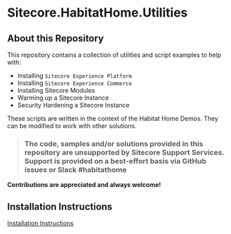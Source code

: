# Sitecore.HabitatHome.Utilities

## About this Repository

This repository contains a collection of utilities and script examples to help with:

- Installing `Sitecore Experience Platform`
- Installing `Sitecore Experience Commerce`
- Installing Sitecore Modules
- Warming up a Sitecore Instance
- Security Hardening a Sitecore Instance

These scripts are written in the context of the Habitat Home Demos. They can be modified to work with other solutions.

> ### The code, samples and/or solutions provided in this repository are unsupported by Sitecore Support Services. Support is provided on a best-effort basis via GitHub issues or Slack #habitathome

**Contributions are appreciated and always welcome!**

## Installation Instructions

[Installation Instructions](docs/index.md)
